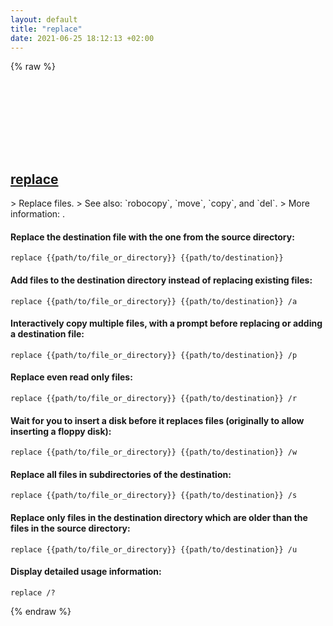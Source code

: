 ```yaml
---
layout: default
title: "replace"
date: 2021-06-25 18:12:13 +02:00
---
```

{% raw %}
<h2 id="replace">
  <a href="/en/windows/replace.html">replace</a> <a href="#replace"><svg class="icon">
    <use href="/assets/images/unicode_sprite.svg#link" />
  </svg></a>
</h2>
> Replace files.
> See also: `robocopy`, `move`, `copy`, and `del`.
> More information: <https://docs.microsoft.com/windows-server/administration/windows-commands/replace>.

#### Replace the destination file with the one from the source directory:
```shell
replace {{path/to/file_or_directory}} {{path/to/destination}}
```
#### Add files to the destination directory instead of replacing existing files:
```shell
replace {{path/to/file_or_directory}} {{path/to/destination}} /a
```
#### Interactively copy multiple files, with a prompt before replacing or adding a destination file:
```shell
replace {{path/to/file_or_directory}} {{path/to/destination}} /p
```
#### Replace even read only files:
```shell
replace {{path/to/file_or_directory}} {{path/to/destination}} /r
```
#### Wait for you to insert a disk before it replaces files (originally to allow inserting a floppy disk):
```shell
replace {{path/to/file_or_directory}} {{path/to/destination}} /w
```
#### Replace all files in subdirectories of the destination:
```shell
replace {{path/to/file_or_directory}} {{path/to/destination}} /s
```
#### Replace only files in the destination directory which are older than the files in the source directory:
```shell
replace {{path/to/file_or_directory}} {{path/to/destination}} /u
```
#### Display detailed usage information:
```shell
replace /?
```
{% endraw %}
